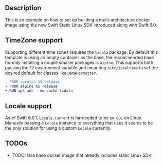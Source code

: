 ## Description

This is an example on how to set up building a multi-architecture docker image using the new Swift Static Linux SDK introduced along with Swift 6.0.

## TimeZone support

Supporting different time zones requires the `tzdata` package. By default this template is using an empty container as the base, the recommended base for only installing a couple smaller packages is `alpine`. This supports both passing the `TZ` environment variable and mounting `/etc/localtime` to set the desired default for classes like `DateFormatter`.

```diff
- FROM scratch AS release
+ FROM alpine AS release
+ RUN apk add --no-cache tzdata
```

## Locale support

As of Swift 6.0.1, `Locale.current` is hardcoded to be `en_001` on Linux. Manually passing a `Locale` instance to everything that uses it seems to be the only solution for using a custom `Locale` currently.

## TODOs

- TODO: Use base docker image that already includes static Linux SDK.
